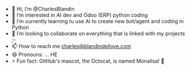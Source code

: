 - 👋 Hi, I’m @CharlesBlandin
- 👀 I’m interested in AI dev and Odoo (ERP) python coding
- 🌱 I’m currently learning tu use AI to create new bot/agent and coding in Python
- 💞️ I’m looking to collaborate on everything that is linked with my projects ;-
- 📫 How to reach me charles@blandindelloye.com
- 😄 Pronouns: ... HE
- ⚡ Fun fact: GitHub's mascot, the Octocat, is named Monalisa! 🐙

<!---
CharlesBlandin/CharlesBlandin is a ✨ special ✨ repository because its `README.md` (this file) appears on your GitHub profile.
You can click the Preview link to take a look at your changes.
--->
